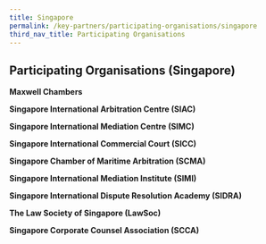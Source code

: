 ```yaml
---
title: Singapore
permalink: /key-partners/participating-organisations/singapore
third_nav_title: Participating Organisations
---
```


## Participating Organisations (Singapore)
**Maxwell Chambers** <br>



**Singapore International Arbitration Centre (SIAC)** <br>



**Singapore International Mediation Centre (SIMC)** <br>



**Singapore International Commercial Court (SICC)** <br>



**Singapore Chamber of Maritime Arbitration (SCMA)** <br>



**Singapore International Mediation Institute (SIMI)** <br>



**Singapore International Dispute Resolution Academy (SIDRA)** <br>



**The Law Society of Singapore (LawSoc)** <br>



**Singapore Corporate Counsel Association (SCCA)** <br>
